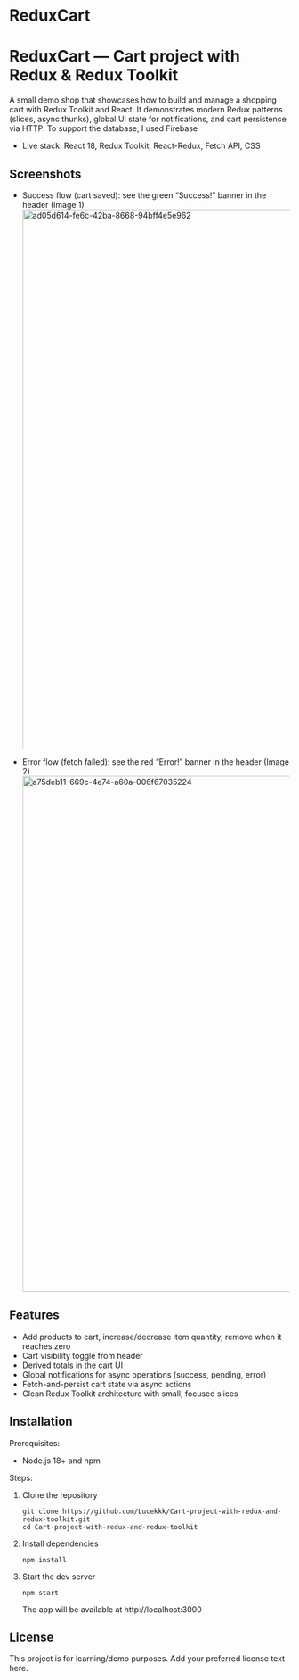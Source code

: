 # ReduxCart

# ReduxCart — Cart project with Redux & Redux Toolkit

A small demo shop that showcases how to build and manage a shopping cart with Redux Toolkit and React. It demonstrates modern Redux patterns (slices, async thunks), global UI state for notifications, and cart persistence via HTTP. To support the database, I used Firebase

- Live stack: React 18, Redux Toolkit, React-Redux, Fetch API, CSS


## Screenshots

- Success flow (cart saved): see the green “Success!” banner in the header (Image 1)
  <img width="1871" height="968" alt="ad05d614-fe6c-42ba-8668-94bff4e5e962" src="https://github.com/user-attachments/assets/4d58b431-b027-42c4-b876-66484cfb61b6" />


- Error flow (fetch failed): see the red “Error!” banner in the header (Image 2)
  <img width="1862" height="925" alt="a75deb11-669c-4e74-a60a-006f67035224" src="https://github.com/user-attachments/assets/855eb611-c9ba-4824-b680-7c1fc26d2195" />

## Features

- Add products to cart, increase/decrease item quantity, remove when it reaches zero
- Cart visibility toggle from header
- Derived totals in the cart UI
- Global notifications for async operations (success, pending, error)
- Fetch-and-persist cart state via async actions
- Clean Redux Toolkit architecture with small, focused slices



## Installation

Prerequisites:
- Node.js 18+ and npm

Steps:
1. Clone the repository
   ``` 
   git clone https://github.com/Lucekkk/Cart-project-with-redux-and-redux-toolkit.git
   cd Cart-project-with-redux-and-redux-toolkit
   ```
2. Install dependencies
   ``` 
   npm install
   ```
3. Start the dev server
   ``` 
   npm start
   ```
   The app will be available at http://localhost:3000





## License

This project is for learning/demo purposes. Add your preferred license text here.
